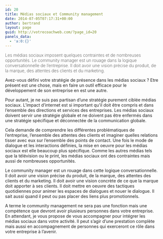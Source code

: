 ```yaml
---
id: 20
title: Médias sociaux et Community management
date: 2014-07-05T07:17:31+00:00
author: bertrand
layout: page
guid: http://votrecoachweb.com/?page_id=20
panels_data:
  - 'a:0:{}'
---
```

<div class="chapo" style="font-weight: bold; color: #222222;">
<p style="font-weight: 200;">Les médias sociaux imposent quelques contraintes et de nombreuses opportunités. Le community manager est un rouage dans la logique conversationnelle de l’entreprise. Il doit avoir une vision précise du produit, de la marque, des attentes des clients et du marketing.</p>

</div>
<div style="color: #222222;">

Avez-vous défini votre stratégie de présence dans les médias sociaux ? Etre présent est une chose, mais en faire un outil efficace pour le développement de son entreprise en est une autre.

Pour autant, je ne suis pas partisan d’une stratégie purement ciblée médias sociaux. L’impact d’internet est si important qu’il doit être compris et dans l’ensemble des directions et services des entreprises. Les médias sociaux doivent servir une stratégie globale et ne doivent pas être enfermés dans une stratégie spécifique et déconnectée de la communication globale.

Cela demande de comprendre les différentes problématiques de l’entreprise, l’ensemble des attentes des clients et imaginer quelles relations tisser avec eux sur l’ensemble des points de contact. Une fois le mode de dialogue et les interactions définies, la mise en oeuvre pour les médias sociaux est elle beaucoup plus spécifique. Comme les autres médias tels que la télévision ou le print, les médias sociaux ont des contraintes mais aussi de nombreuses opportunités.

Le community manager est un rouage dans cette logique conversationnelle. Il doit avoir une vision précise du produit, de la marque, des attentes des clients et du marketing. Il doit avoir une vision concrète de ce que la marque doit apporter à ses clients. Il doit mettre en oeuvre des tactiques quotidiennes pour animer les espaces de dialogues et nouer le dialogue. Il sait aussi quand il peut ou pas placer des liens plus promotionnels.

A terme le community management ne sera pas une fonction mais une compétence que devront avoir plusieurs personnes dans votre entreprise. En attendant, je vous propose de vous accompagner pour intégrer les médias sociaux dans votre activité. Il peut s’agir d’une prestation complète mais aussi en accompagnement de personnes qui exerceront ce rôle dans votre entreprise à l’avenir.

</div>